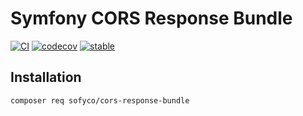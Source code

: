 # Symfony CORS Response Bundle

[![CI](https://github.com/sofyco/cors-response-bundle/actions/workflows/ci.yaml/badge.svg)](https://github.com/sofyco/cors-response-bundle/actions/workflows/ci.yaml)
[![codecov](https://codecov.io/gh/sofyco/cors-response-bundle/branch/main/graph/badge.svg)](https://codecov.io/gh/sofyco/cors-response-bundle)
[![stable](http://poser.pugx.org/sofyco/cors-response-bundle/v)](https://packagist.org/packages/sofyco/cors-response-bundle)

## Installation

```bash
composer req sofyco/cors-response-bundle
```
